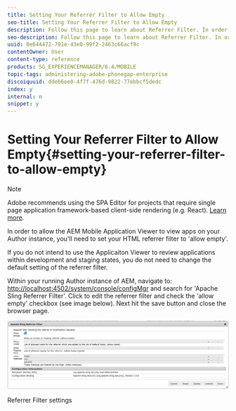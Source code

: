 ```yaml
---
title: Setting Your Referrer Filter to Allow Empty
seo-title: Setting Your Referrer Filter to Allow Empty
description: Follow this page to learn about Referrer Filter. In order to allow the AEM Mobile Application Viewer to view apps on your Author instance, you'll need to set your HTML referrer filter to 'allow empty'.
seo-description: Follow this page to learn about Referrer Filter. In order to allow the AEM Mobile Application Viewer to view apps on your Author instance, you'll need to set your HTML referrer filter to 'allow empty'.
uuid: 0e644472-791e-43e0-99f2-2463c66acf9c
contentOwner: User
content-type: reference
products: SG_EXPERIENCEMANAGER/6.4/MOBILE
topic-tags: administering-adobe-phonegap-enterprise
discoiquuid: ddeb6ee0-4f7f-476d-9822-77ebbcf5dedc
index: y
internal: n
snippet: y
---
```


# Setting Your Referrer Filter to Allow Empty{#setting-your-referrer-filter-to-allow-empty}

>[!NOTE]
>
>Adobe recommends using the SPA Editor for projects that require single page application framework-based client-side rendering (e.g. React). [Learn more](../../sites/developing/using/spa-overview.md).

In order to allow the AEM Mobile Application Viewer to view apps on your Author instance, you'll need to set your HTML referrer filter to 'allow empty'.

If you do not intend to use the Applicaiton Viewer to review applications within development and staging states, you do not need to change the default setting of the referrer filter.

Within your running Author instance of AEM, navigate to: [http://localhost:4502/system/console/configMgr](http://localhost:4502/system/console/configMgr) and search for 'Apache Sling Referrer Filter'. Click to edit the referrer filter and check the 'allow empty' checkbox (see image below). Next hit the save button and close the browser page.

![Referrer Filter settings](assets/chlimage_1-111.png)

Referrer Filter settings

